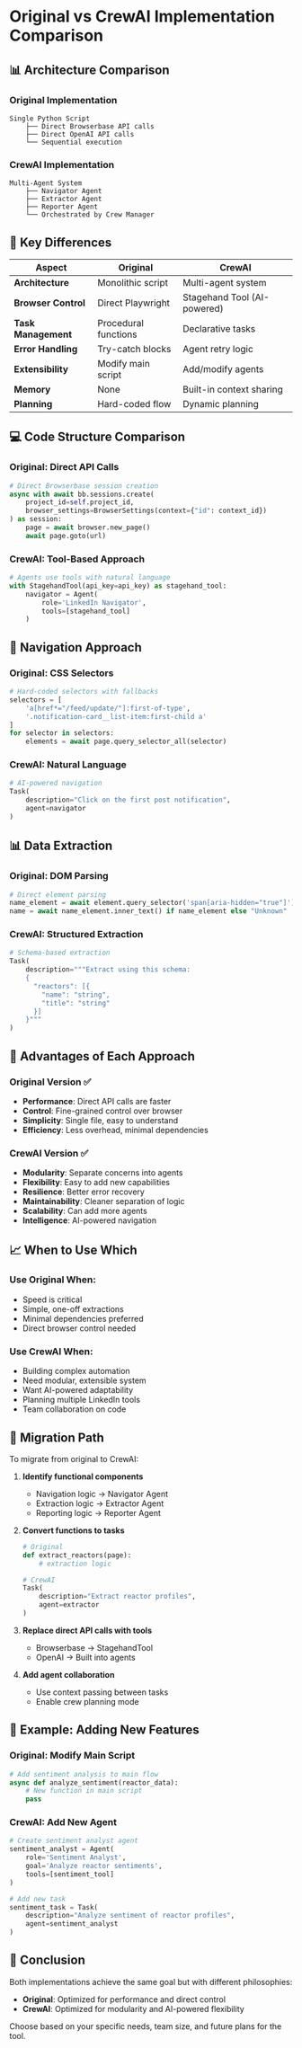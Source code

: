 # Original vs CrewAI Implementation Comparison

## 📊 Architecture Comparison

### Original Implementation
```
Single Python Script
    ├── Direct Browserbase API calls
    ├── Direct OpenAI API calls
    └── Sequential execution
```

### CrewAI Implementation
```
Multi-Agent System
    ├── Navigator Agent
    ├── Extractor Agent
    ├── Reporter Agent
    └── Orchestrated by Crew Manager
```

## 🔑 Key Differences

| Aspect | Original | CrewAI |
|--------|----------|---------|
| **Architecture** | Monolithic script | Multi-agent system |
| **Browser Control** | Direct Playwright | Stagehand Tool (AI-powered) |
| **Task Management** | Procedural functions | Declarative tasks |
| **Error Handling** | Try-catch blocks | Agent retry logic |
| **Extensibility** | Modify main script | Add/modify agents |
| **Memory** | None | Built-in context sharing |
| **Planning** | Hard-coded flow | Dynamic planning |

## 💻 Code Structure Comparison

### Original: Direct API Calls
```python
# Direct Browserbase session creation
async with await bb.sessions.create(
    project_id=self.project_id,
    browser_settings=BrowserSettings(context={"id": context_id})
) as session:
    page = await browser.new_page()
    await page.goto(url)
```

### CrewAI: Tool-Based Approach
```python
# Agents use tools with natural language
with StagehandTool(api_key=api_key) as stagehand_tool:
    navigator = Agent(
        role='LinkedIn Navigator',
        tools=[stagehand_tool]
    )
```

## 🎯 Navigation Approach

### Original: CSS Selectors
```python
# Hard-coded selectors with fallbacks
selectors = [
    'a[href*="/feed/update/"]:first-of-type',
    '.notification-card__list-item:first-child a'
]
for selector in selectors:
    elements = await page.query_selector_all(selector)
```

### CrewAI: Natural Language
```python
# AI-powered navigation
Task(
    description="Click on the first post notification",
    agent=navigator
)
```

## 📊 Data Extraction

### Original: DOM Parsing
```python
# Direct element parsing
name_element = await element.query_selector('span[aria-hidden="true"]')
name = await name_element.inner_text() if name_element else "Unknown"
```

### CrewAI: Structured Extraction
```python
# Schema-based extraction
Task(
    description="""Extract using this schema:
    {
      "reactors": [{
        "name": "string",
        "title": "string"
      }]
    }"""
)
```

## 🚀 Advantages of Each Approach

### Original Version ✅
- **Performance**: Direct API calls are faster
- **Control**: Fine-grained control over browser
- **Simplicity**: Single file, easy to understand
- **Efficiency**: Less overhead, minimal dependencies

### CrewAI Version ✅
- **Modularity**: Separate concerns into agents
- **Flexibility**: Easy to add new capabilities
- **Resilience**: Better error recovery
- **Maintainability**: Cleaner separation of logic
- **Scalability**: Can add more agents
- **Intelligence**: AI-powered navigation

## 📈 When to Use Which

### Use Original When:
- Speed is critical
- Simple, one-off extractions
- Minimal dependencies preferred
- Direct browser control needed

### Use CrewAI When:
- Building complex automation
- Need modular, extensible system
- Want AI-powered adaptability
- Planning multiple LinkedIn tools
- Team collaboration on code

## 🔄 Migration Path

To migrate from original to CrewAI:

1. **Identify functional components**
   - Navigation logic → Navigator Agent
   - Extraction logic → Extractor Agent
   - Reporting logic → Reporter Agent

2. **Convert functions to tasks**
   ```python
   # Original
   def extract_reactors(page):
       # extraction logic
   
   # CrewAI
   Task(
       description="Extract reactor profiles",
       agent=extractor
   )
   ```

3. **Replace direct API calls with tools**
   - Browserbase → StagehandTool
   - OpenAI → Built into agents

4. **Add agent collaboration**
   - Use context passing between tasks
   - Enable crew planning mode

## 🎨 Example: Adding New Features

### Original: Modify Main Script
```python
# Add sentiment analysis to main flow
async def analyze_sentiment(reactor_data):
    # New function in main script
    pass
```

### CrewAI: Add New Agent
```python
# Create sentiment analyst agent
sentiment_analyst = Agent(
    role='Sentiment Analyst',
    goal='Analyze reactor sentiments',
    tools=[sentiment_tool]
)

# Add new task
sentiment_task = Task(
    description="Analyze sentiment of reactor profiles",
    agent=sentiment_analyst
)
```

## 🏁 Conclusion

Both implementations achieve the same goal but with different philosophies:

- **Original**: Optimized for performance and direct control
- **CrewAI**: Optimized for modularity and AI-powered flexibility

Choose based on your specific needs, team size, and future plans for the tool.